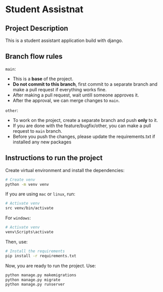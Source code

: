 # Student Assistnat 

## Project Description
This is a student assistant application build with django. 

## Branch flow rules
`main`:
- This is a **base** of the project.
- **Do not commit to this branch**, first commit to a separate branch and make a pull request if everything works fine.
- After making a pull request, wait untill someone approves it.
- After the approval, we can merge changes to `main`.

`other`:
- To work on the project, create a separate branch and push **only** to it.
- If you are done with the feature/bugfix/other, you can make a pull request to `main` branch.
- Before you push the changes, please update the requirements.txt if installed any new packages

## Instructions to run the project

Create virtual environment and install the dependencies:

```bash
# Create venv 
python -m venv venv
```

If you are using `mac` or `linux`, run:
```bash
# Activate venv
src venv/bin/activate
```

For `windows`:
```bash
# Activate venv
venv\Scripts\activate
```

Then, use:
```bash
# Install the requirements
pip install -r requirements.txt
```

Now, you are ready to run the project. Use:

```bash
python manage.py makemigrations
python manage.py migrate
python manage.py runserver
```